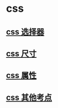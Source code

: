<!--
 * @Author: 鱼小柔
 * @Date: 2021-03-28 10:32:11
 * @LastEditors: your name
 * @LastEditTime: 2021-06-06 10:23:02
 * @Description: css 考点
-->

# css

## [css 选择器](selector)

## [css 尺寸](size)

## [css 属性](props)

## [css 其他考点](layout)